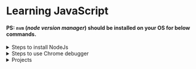 # Learning JavaScript

#### PS: `nvm` (_node version manager_) should be installed on your OS for below commands.

<details>
<summary> Steps to install NodeJs </summary>

#### Ubuntu/Windows `nvm` commnads for **Node js**

- To Check all node js Versions via `nvm`:

  ```
  nvm list-remote
  ```

- To install node js from listed versions:

  ```
  nvm install v16.15.0
  ```

- To Uninstall older installed node js versions:

  ```
  nvm uninstall v16.14.2
  ```

- To Check node js version:
  ```
  node --version
  ```
- To Check local `nvm` node js version:

  ```
  nvm list
  ```

- To temporarily switch node js versions using `nvm`:

  ```
  nvm use v16.15.0
  ```

- To switch default node js version (v16.14.2) to latest version (v16.15.0):

  ```
  nvm alias default v16.15.0
  nvm use default
  ```

- To Check node js version:
  ```
  node --version
  ```
  </details>

<details>
<summary>Steps to use Chrome debugger</summary>

#### Using Chrome Debugger for JS script steps:

##### WAY-1:

1. Right click on Web page > click `Inspect`
2. Go to `sources`
3. On left side click on `pages` , there you'll find folder structure and your current js file.
4. By clicking on your lines of code, add `breakpoints` and after reloading debug your code according to the breakpoints.

##### WAY-2:

- Simply add `debugger;` statement in your js code. it will automatilly call browser's debugger tab from the line where you've added the `debugger;` statement.

</details>

<details>
<summary>Projects</summary>
<br>
<blockquote>
  <details>
   <summary>Guess The Number [<a href="/3.DOM-BasicProjects/1.GuessMyNumber/" target="_blank"> Project-1 </a> ]</summary>
   <br>
     <img alt="sample-image" src="/3.DOM-BasicProjects/1.GuessMyNumber/img/1.png">
     <img alt="sample-image" src="/3.DOM-BasicProjects/1.GuessMyNumber/img/2.png">
     <img alt="sample-image" src="/3.DOM-BasicProjects/1.GuessMyNumber/img/3.png">
     <img alt="sample-image" src="/3.DOM-BasicProjects/1.GuessMyNumber/img/4.png">
     <img alt="sample-image" src="/3.DOM-BasicProjects/1.GuessMyNumber/img/5.png">
     <img alt="sample-image" src="/3.DOM-BasicProjects/1.GuessMyNumber/img/6.png">
     <img alt="sample-image" src="/3.DOM-BasicProjects/1.GuessMyNumber/img/8.png">
     <img alt="sample-image" src="/3.DOM-BasicProjects/1.GuessMyNumber/img/9.png">
  </details>

</blockquote>
</details>
